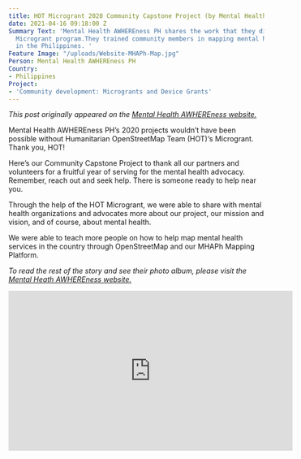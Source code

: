 ```yaml
---
title: HOT Microgrant 2020 Community Capstone Project (by Mental Health AWHEREness)
date: 2021-04-16 09:18:00 Z
Summary Text: 'Mental Health AWHEREness PH shares the work that they did through HOT''s
  Microgrant program.They trained community members in mapping mental health services
  in the Philippines. '
Feature Image: "/uploads/Website-MHAPh-Map.jpg"
Person: Mental Health AWHEREness PH
Country:
- Philippines
Project:
- 'Community development: Microgrants and Device Grants'
---
```


*This post originally appeared on the [Mental Health AWHEREness website.](https://mentalhealthawhereness.com/)*

Mental Health AWHEREness PH’s 2020 projects wouldn’t have been possible without Humanitarian OpenStreetMap Team (HOT)‘s Microgrant. Thank you, HOT!

Here’s our Community Capstone Project to thank all our partners and volunteers for a fruitful year of serving for the mental health advocacy. Remember, reach out and seek help. There is someone ready to help near you.

Through the help of the HOT Microgrant, we were able to share with mental health organizations and advocates more about our project, our mission and vision, and of course, about mental health.

We were able to teach more people on how to help map mental health services in the country through OpenStreetMap and our MHAPh Mapping Platform.


*To read the rest of the story and see their photo album, please visit the [Mental Heath AWHEREness website.](https://mentalhealthawhereness.com/2021/04/09/hot-microgrant-2020-community-capstone-project/)*


<iframe width="560" height="315" src="https://www.youtube.com/embed/v5MF0VzJiwA" title="YouTube video player" frameborder="0" allow="accelerometer; autoplay; clipboard-write; encrypted-media; gyroscope; picture-in-picture" allowfullscreen></iframe>